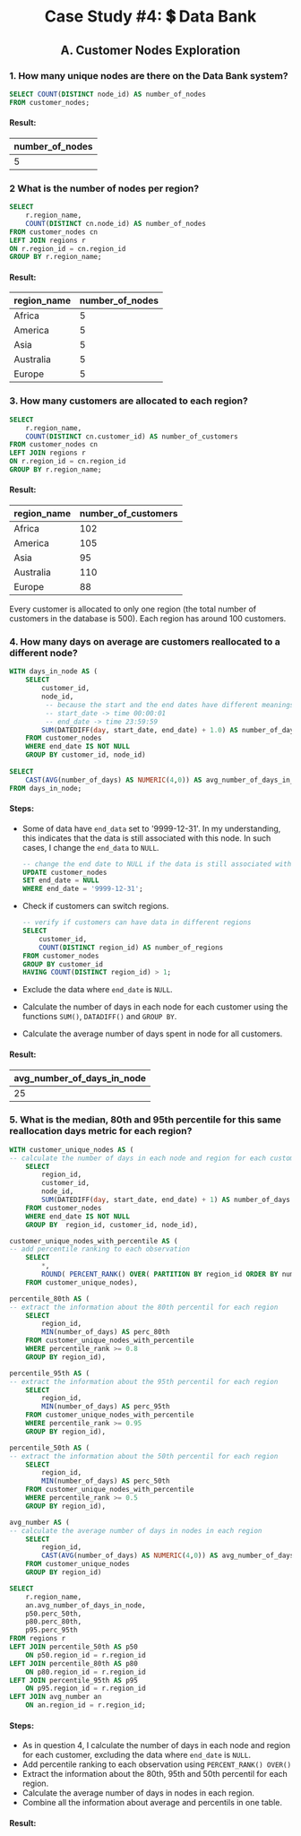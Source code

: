 # <p align="center">  Case Study #4: 💲 Data Bank
 
## <p align="center"> A. Customer Nodes Exploration



### 1. How many unique nodes are there on the Data Bank system?

````sql
SELECT COUNT(DISTINCT node_id) AS number_of_nodes
FROM customer_nodes;
````

#### Result:
| number_of_nodes |
| --------------- |
| 5               |


### 2 What is the number of nodes per region?

````sql
SELECT 
	r.region_name,
	COUNT(DISTINCT cn.node_id) AS number_of_nodes
FROM customer_nodes cn
LEFT JOIN regions r
ON r.region_id = cn.region_id
GROUP BY r.region_name;
````

#### Result:
|region_name | number_of_nodes |
|------------| --------------- |
| Africa     | 5               |
| America    | 5               |
| Asia       | 5               |
| Australia  | 5               |
| Europe     | 5               |


### 3. How many customers are allocated to each region?

````sql
SELECT 
	r.region_name,
	COUNT(DISTINCT cn.customer_id) AS number_of_customers
FROM customer_nodes cn
LEFT JOIN regions r
ON r.region_id = cn.region_id
GROUP BY r.region_name;
````

#### Result:
| region_name | number_of_customers |
|-------------| ------------------- |
| Africa      | 102                 |
| America     | 105                 |
| Asia        | 95                  |
| Australia   | 110                 |
| Europe      | 88                  |

Every customer is allocated to only one region (the total number of customers in the database is 500). Each region has around 100 customers.

### 4. How many days on average are customers reallocated to a different node?


````sql
WITH days_in_node AS (
	SELECT 
		customer_id,
		node_id,
		 -- because the start and the end dates have different meanings, we need to add 1 to correctly calculate the number of days between those dates
		 -- start_date -> time 00:00:01 
		 -- end_date -> time 23:59:59
		SUM(DATEDIFF(day, start_date, end_date) + 1.0) AS number_of_days	
	FROM customer_nodes
	WHERE end_date IS NOT NULL
	GROUP BY customer_id, node_id)
	
SELECT 
	CAST(AVG(number_of_days) AS NUMERIC(4,0)) AS avg_number_of_days_in_node
FROM days_in_node;
````

#### Steps:
- Some of data have ```end_data``` set to '9999-12-31'. In my understanding, this indicates that the data is still associated with this node. In such cases, I change the ```end_data``` to ```NULL```.

    ````sql
    -- change the end date to NULL if the data is still associated with this node
    UPDATE customer_nodes
    SET end_date = NULL
    WHERE end_date = '9999-12-31';
    ````

- Check if customers can switch regions.
    ````sql
    -- verify if customers can have data in different regions
    SELECT 
        customer_id,
        COUNT(DISTINCT region_id) AS number_of_regions
    FROM customer_nodes
    GROUP BY customer_id
    HAVING COUNT(DISTINCT region_id) > 1;
    ````
- Exclude the data where ```end_date``` is ```NULL```.
- Calculate the number of days in each node for each customer using the functions ```SUM()```, ```DATADIFF()``` and ```GROUP BY```.
- Calculate the average number of days spent in node for all customers.


#### Result:
| avg_number_of_days_in_node |
| -------------------------- |
| 25                         |

### 5. What is the median, 80th and 95th percentile for this same reallocation days metric for each region?


````sql
WITH customer_unique_nodes AS (
-- calculate the number of days in each node and region for each customer
    SELECT 
        region_id,
		customer_id,
		node_id,
        SUM(DATEDIFF(day, start_date, end_date) + 1) AS number_of_days
    FROM customer_nodes
    WHERE end_date IS NOT NULL
	GROUP BY  region_id, customer_id, node_id),

customer_unique_nodes_with_percentile AS (
-- add percentile ranking to each observation
	SELECT 
		*,
		ROUND( PERCENT_RANK() OVER( PARTITION BY region_id ORDER BY number_of_days),2) AS percentile_rank
	FROM customer_unique_nodes),

percentile_80th AS (
-- extract the information about the 80th percentil for each region
	SELECT 
		region_id,
		MIN(number_of_days) AS perc_80th
	FROM customer_unique_nodes_with_percentile
	WHERE percentile_rank >= 0.8
	GROUP BY region_id),

percentile_95th AS (
-- extract the information about the 95th percentil for each region
	SELECT 
		region_id,
		MIN(number_of_days) AS perc_95th
	FROM customer_unique_nodes_with_percentile
	WHERE percentile_rank >= 0.95
	GROUP BY region_id),

percentile_50th AS (
-- extract the information about the 50th percentil for each region
	SELECT 
		region_id,
		MIN(number_of_days) AS perc_50th
	FROM customer_unique_nodes_with_percentile
	WHERE percentile_rank >= 0.5
	GROUP BY region_id),

avg_number AS (
-- calculate the average number of days in nodes in each region
	SELECT 
		region_id,
		CAST(AVG(number_of_days) AS NUMERIC(4,0)) AS avg_number_of_days_in_node
	FROM customer_unique_nodes
	GROUP BY region_id)

SELECT 
    r.region_name,
	an.avg_number_of_days_in_node,
    p50.perc_50th,
    p80.perc_80th,
    p95.perc_95th
FROM regions r
LEFT JOIN percentile_50th AS p50
    ON p50.region_id = r.region_id
LEFT JOIN percentile_80th AS p80
    ON p80.region_id = r.region_id
LEFT JOIN percentile_95th AS p95
    ON p95.region_id = r.region_id
LEFT JOIN avg_number an
	ON an.region_id = r.region_id;
````

#### Steps:
- As in question 4, I calculate the number of days in each node and region for each customer, excluding the data where ```end_date``` is ```NULL```.
- Add percentile ranking to each observation using ```PERCENT_RANK() OVER()```
- Extract the information about the 80th, 95th and 50th percentil for each region.
- Calculate the average number of days in nodes in each region.
- Combine all the information about average and percentils in one table.

#### Result:
